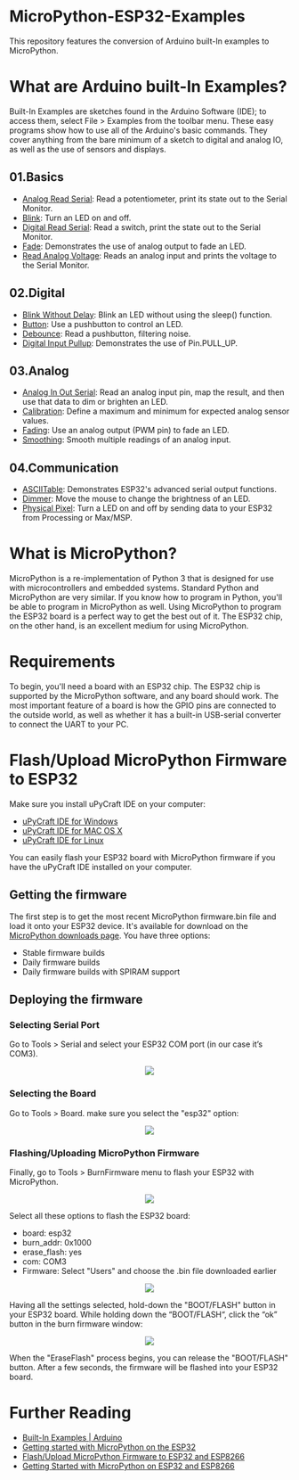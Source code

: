 # MicroPython-ESP32-Examples
This repository features the conversion of Arduino built-In examples to MicroPython.

# What are Arduino built-In Examples?
Built-In Examples are sketches found in the Arduino Software (IDE); to access them, select File > Examples from the toolbar menu. These easy programs show how to use all of the Arduino's basic commands. They cover anything from the bare minimum of a sketch to digital and analog IO, as well as the use of sensors and displays.

## 01.Basics
- [Analog Read Serial](https://github.com/Hatem-Zehir/MicroPython-ESP32-Examples/blob/main/01.Basics/AnalogReadSerial.py): Read a potentiometer, print its state out to the Serial Monitor.
- [Blink](https://github.com/Hatem-Zehir/MicroPython-ESP32-Examples/blob/main/01.Basics/Blink.py): Turn an LED on and off.
- [Digital Read Serial](https://github.com/Hatem-Zehir/MicroPython-ESP32-Examples/blob/main/01.Basics/DigitalReadSerial.py): Read a switch, print the state out to the Serial Monitor.
- [Fade](https://github.com/Hatem-Zehir/MicroPython-ESP32-Examples/blob/main/01.Basics/Fade.py): Demonstrates the use of analog output to fade an LED.
- [Read Analog Voltage](https://github.com/Hatem-Zehir/MicroPython-ESP32-Examples/blob/main/01.Basics/ReadAnalogVoltage.py): Reads an analog input and prints the voltage to the Serial Monitor.

## 02.Digital
- [Blink Without Delay](https://github.com/Hatem-Zehir/MicroPython-ESP32-Examples/blob/main/02.Digital/BlinkWithoutDelay.py): Blink an LED without using the sleep() function.
- [Button](https://github.com/Hatem-Zehir/MicroPython-ESP32-Examples/blob/main/02.Digital/Button.py): Use a pushbutton to control an LED.
- [Debounce](https://github.com/Hatem-Zehir/MicroPython-ESP32-Examples/blob/main/02.Digital/Debounce.py): Read a pushbutton, filtering noise.
- [Digital Input Pullup](https://github.com/Hatem-Zehir/MicroPython-ESP32-Examples/blob/main/02.Digital/DigitalInputPullUp.py): Demonstrates the use of Pin.PULL_UP.

## 03.Analog
- [Analog In Out Serial](https://github.com/Hatem-Zehir/MicroPython-ESP32-Examples/blob/main/03.Analog/AnalogInOutSerial.py): Read an analog input pin, map the result, and then use that data to dim or brighten an LED.
- [Calibration](https://github.com/Hatem-Zehir/MicroPython-ESP32-Examples/blob/main/03.Analog/Calibration.py): Define a maximum and minimum for expected analog sensor values.
- [Fading](https://github.com/Hatem-Zehir/MicroPython-ESP32-Examples/blob/main/03.Analog/Fading.py): Use an analog output (PWM pin) to fade an LED.
- [Smoothing](https://github.com/Hatem-Zehir/MicroPython-ESP32-Examples/blob/main/03.Analog/Smoothing.py): Smooth multiple readings of an analog input.

## 04.Communication
- [ASCIITable](https://github.com/Hatem-Zehir/MicroPython-ESP32-Examples/blob/main/04.Communication/ASCIITable.py): Demonstrates ESP32's advanced serial output functions.
- [Dimmer](https://github.com/Hatem-Zehir/MicroPython-ESP32-Examples/blob/main/04.Communication/Dimmer.py): Move the mouse to change the brightness of an LED.
- [Physical Pixel](https://github.com/Hatem-Zehir/MicroPython-ESP32-Examples/blob/main/04.Communication/PhysicalPixel.py): Turn a LED on and off by sending data to your ESP32 from Processing or Max/MSP.

# What is MicroPython?
MicroPython is a re-implementation of Python 3 that is designed for use with microcontrollers and embedded systems. Standard Python and MicroPython are very similar. If you know how to program in Python, you'll be able to program in MicroPython as well.
Using MicroPython to program the ESP32 board is a perfect way to get the best out of it. The ESP32 chip, on the other hand, is an excellent medium for using MicroPython.

# Requirements
To begin, you'll need a board with an ESP32 chip. The ESP32 chip is supported by the MicroPython software, and any board should work. The most important feature of a board is how the GPIO pins are connected to the outside world, as well as whether it has a built-in USB-serial converter to connect the UART to your PC.

# Flash/Upload MicroPython Firmware to ESP32
Make sure you install uPyCraft IDE on your computer:
- [uPyCraft IDE for Windows](https://github.com/DFRobot/uPyCraft/raw/master/uPyCraft.exe)
- [uPyCraft IDE for MAC OS X](https://github.com/DFRobot/uPyCraft_src)
- [uPyCraft IDE for Linux](https://github.com/DFRobot/uPyCraft_src)

You can easily flash your ESP32 board with MicroPython firmware if you have the uPyCraft IDE installed on your computer.

## Getting the firmware
The first step is to get the most recent MicroPython firmware.bin file and load it onto your ESP32 device. It's available for download on the [MicroPython downloads page](https://micropython.org/download/esp32/). You have three options:
- Stable firmware builds
- Daily firmware builds
- Daily firmware builds with SPIRAM support

## Deploying the firmware
### Selecting Serial Port
Go to Tools > Serial and select your ESP32 COM port (in our case it’s COM3).

<p align="center">
  <img  src="https://github.com/Hatem-Zehir/MicroPython-ESP32-Examples/blob/main/assets/uPyCraft-IDE-Select-Serial-Port-COM3.png">
</p>

### Selecting the Board
Go to Tools > Board. make sure you select the "esp32" option:

<p align="center">
  <img  src="https://github.com/Hatem-Zehir/MicroPython-ESP32-Examples/blob/main/assets/uPyCraft-IDE-Select-Board-ESP32.png">
</p>

### Flashing/Uploading MicroPython Firmware
Finally, go to Tools > BurnFirmware menu to flash your ESP32 with MicroPython.

<p align="center">
  <img  src="https://github.com/Hatem-Zehir/MicroPython-ESP32-Examples/blob/main/assets/uPyCraft-IDE-Tools-burn-Firmware.png">
</p>

Select all these options to flash the ESP32 board:
* board: esp32
* burn_addr: 0x1000
* erase_flash: yes
* com: COM3
* Firmware: Select "Users" and choose the .bin file downloaded earlier

<p align="center">
  <img  src="https://github.com/Hatem-Zehir/MicroPython-ESP32-Examples/blob/main/assets/flash-firmware-esp32-prepare.png">
</p>

Having all the settings selected, hold-down the "BOOT/FLASH" button in your ESP32 board. While holding down the “BOOT/FLASH“, click the “ok” button in the burn firmware window:

<p align="center">
  <img  src="https://github.com/Hatem-Zehir/MicroPython-ESP32-Examples/blob/main/assets/OK-update-firmware-esp32.png">
</p>

When the "EraseFlash" process begins, you can release the "BOOT/FLASH" button. After a few seconds, the firmware will be flashed into your ESP32 board.

# Further Reading
- [Built-In Examples | Arduino](https://www.arduino.cc/en/Tutorial/BuiltInExamples)
- [Getting started with MicroPython on the ESP32](https://docs.micropython.org/en/latest/esp32/tutorial/intro.html)
- [Flash/Upload MicroPython Firmware to ESP32 and ESP8266](https://randomnerdtutorials.com/flash-upload-micropython-firmware-esp32-esp8266/)
- [Getting Started with MicroPython on ESP32 and ESP8266](https://randomnerdtutorials.com/getting-started-micropython-esp32-esp8266/)
